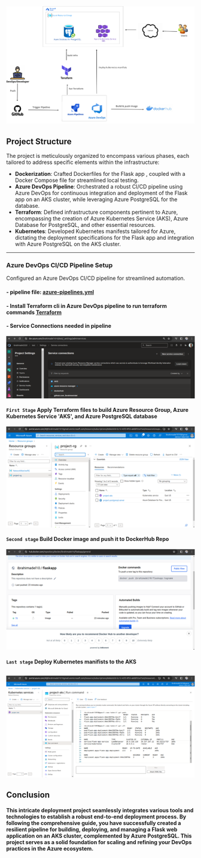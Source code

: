 ![](https://github.com/IbrahimmAdel/Banque-Misr-DevOps-Task/blob/master/azure-azurepipeline-project/screenshots/Project.png)
---
## Project Structure
The project is meticulously organized to encompass various phases, each tailored to address specific elements within the infrastructure:

- **Dockerization**: Crafted Dockerfiles for the Flask app , coupled with a Docker Compose file for streamlined local testing.
- **Azure DevOps Pipeline**: Orchestrated a robust CI/CD pipeline using Azure DevOps for continuous integration and deployment of the Flask app on an AKS cluster, while leveraging Azure PostgreSQL for the database.
- **Terraform**: Defined infrastructure components pertinent to Azure, encompassing the creation of Azure Kubernetes Service (AKS), Azure Database for PostgreSQL, and other essential resources.
- **Kubernetes**: Developed Kubernetes manifests tailored for Azure, dictating the deployment specifications for the Flask app and integration with Azure PostgreSQL on the AKS cluster.

---
### Azure DevOps CI/CD Pipeline Setup
Configured an Azure DevOps CI/CD pipeline for streamlined automation.

#### - pipeline file: [azure-pipelines.yml](https://github.com/IbrahimmAdel/Banque-Misr-DevOps-Task/blob/master/azure-azurepipeline-project/azure-pipelines.yml)
#### - Install Terraform cli in Azure DevOps pipeline to run terraform commands [Terraform](https://marketplace.visualstudio.com/items?itemName=ms-devlabs.custom-terraform-tasks)
#### - Service Connections needed in pipeline 
![](https://github.com/IbrahimmAdel/Banque-Misr-DevOps-Task/blob/master/azure-azurepipeline-project/screenshots/project-service-connections.png)
#### `First Stage` Apply Terraform files to build Azure Resource Group, Azure Kubernetes Service 'AKS', and Azure PostgreSQL database
![](https://github.com/IbrahimmAdel/Banque-Misr-DevOps-Task/blob/master/azure-azurepipeline-project/screenshots/created%20resource%20group.png)
#### `Second stage` Build Docker image and push it to DockerHub Repo
![](https://github.com/IbrahimmAdel/Banque-Misr-DevOps-Task/blob/master/azure-azurepipeline-project/screenshots/Docker%20Hub.png)
#### `Last stage` Deploy Kubernetes manifists to the AKS
  ![](https://github.com/IbrahimmAdel/Banque-Misr-DevOps-Task/blob/master/azure-azurepipeline-project/screenshots/AKS-resources.png)
----
## Conclusion
#### This intricate deployment project seamlessly integrates various tools and technologies to establish a robust end-to-end deployment process. By following the comprehensive guide, you have successfully created a resilient pipeline for building, deploying, and managing a Flask web application on an AKS cluster, complemented by Azure PostgreSQL. This project serves as a solid foundation for scaling and refining your DevOps practices in the Azure ecosystem.
